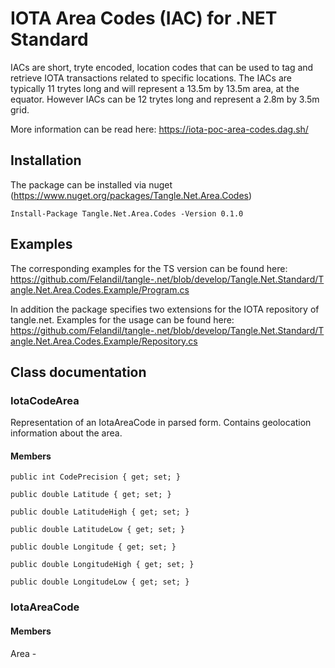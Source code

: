 # IOTA Area Codes (IAC) for .NET Standard

IACs are short, tryte encoded, location codes that can be used to tag and retrieve IOTA transactions related to specific locations. The IACs are typically 11 trytes long and will represent a 13.5m by 13.5m area, at the equator. However IACs can be 12 trytes long and represent a 2.8m by 3.5m grid.

More information can be read here: https://iota-poc-area-codes.dag.sh/

## Installation
The package can be installed via nuget (https://www.nuget.org/packages/Tangle.Net.Area.Codes)

```
Install-Package Tangle.Net.Area.Codes -Version 0.1.0
```

## Examples
The corresponding examples for the TS version can be found here:
https://github.com/Felandil/tangle-.net/blob/develop/Tangle.Net.Standard/Tangle.Net.Area.Codes.Example/Program.cs

In addition the package specifies two extensions for the IOTA repository of tangle.net. Examples for the usage can be found here:
https://github.com/Felandil/tangle-.net/blob/develop/Tangle.Net.Standard/Tangle.Net.Area.Codes.Example/Repository.cs

## Class documentation
### IotaCodeArea
Representation of an IotaAreaCode in parsed form. Contains geolocation information about the area.
#### Members

    public int CodePrecision { get; set; }

    public double Latitude { get; set; }

    public double LatitudeHigh { get; set; }

    public double LatitudeLow { get; set; }

    public double Longitude { get; set; }

    public double LongitudeHigh { get; set; }

    public double LongitudeLow { get; set; }


### IotaAreaCode
#### Members
Area - 